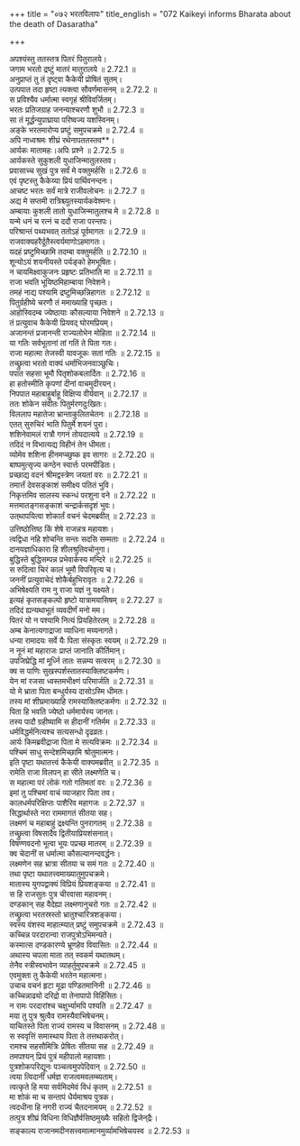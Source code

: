 +++
title = "०७२ भरतविलापः"
title_english = "072 Kaikeyi informs Bharata about the death of Dasaratha"

+++


  
अपश्यंस्तु ततस्तत्र पितरं पितुरालये।  
जगाम भरतो द्रष्टुं मातरं मातुरालये ॥ 2.72.1 ॥   
अनुप्राप्तं तु तं दृष्ट्वा कैकेयी प्रोषितं सुतम्।  
उत्पपात तदा हृष्टा त्यक्त्वा सौवर्णमासनम् ॥ 2.72.2 ॥   
स प्रविश्यैव धर्मात्मा स्वगृहं श्रीविवर्जितम्।  
भरतः प्रतिजग्राह जनन्याश्चरणौ शुभौ ॥ 2.72.3 ॥   
सा तं मूर्द्धन्युपाघ्राया परिष्वज्य यशस्विनम्।  
अङ्के भरतमारोप्य प्रष्टुं समुपचक्रमे ॥ 2.72.4 ॥   
अपि नाध्वश्रमः शीघ्रं रथेनापततस्तव**।  
आर्यकः मातामहः।अपिः प्रश्ने ॥ 2.72.5 ॥   
आर्यकस्ते सुकुशली युधाजिन्मातुलस्तव।  
प्रवासाच्च सुखं पुत्र सर्वं मे वक्तुमर्हसि ॥ 2.72.6 ॥   
एवं पृष्टस्तु कैकेय्या प्रियं पार्थिवनन्दनः।  
आचष्ट भरतः सर्वं मात्रे राजीवलोचनः ॥ 2.72.7 ॥   
अद्य मे सप्तमी रात्रिश्च्युतस्यार्यकवेश्मनः।  
अम्बायाः कुशली तातो युधाजिन्मातुलश्च मे ॥ 2.72.8 ॥   
यन्मे धनं च रत्नं च ददौ राजा परन्तपः।  
परिश्रान्तं पथ्यभवत् ततोऽहं पूर्वमागतः ॥ 2.72.9 ॥   
राजवाक्यहरैर्दूतैस्त्वर्यमाणोऽहमागतः।  
यदहं प्रष्टुमिच्छामि तदम्बा वक्तुमर्हति ॥ 2.72.10 ॥   
शून्योऽयं शयनीयस्ते पर्यङ्को हेमभूषितः।  
न चायमिक्ष्वाकुजनः प्रहृष्टः प्रतिभाति मा ॥ 2.72.11 ॥   
राजा भवति भूयिष्ठमिहाम्बाया निवेशने।  
तमहं नाद्य पश्यामि द्रष्टुमिच्छन्निहागतः ॥ 2.72.12 ॥   
पितुर्ग्रहीष्ये चरणौ तं ममाख्याहि पृच्छतः।  
आहोस्विदम्ब ज्येष्ठायाः कौसल्याया निवेशने ॥ 2.72.13 ॥   
तं प्रत्युवाच कैकेयी प्रियवद् घोरमप्रियम्।  
अजानन्तं प्रजानन्ती राज्यलोभेन मोहिता ॥ 2.72.14 ॥   
या गतिः सर्वभूतानां तां गतिं ते पिता गतः।  
राजा महात्मा तेजस्वी यावजूकः सतां गतिः ॥ 2.72.15 ॥   
तच्छ्रुत्वा भरतो वाक्यं धर्माभिजनवाञ्छुचिः।  
पपात सहसा भूमौ पितृशोकबलार्दितः ॥ 2.72.16 ॥   
हा हतोस्मीति कृपणां दीनां वाचमुदीरयन्।  
निपपात महाबाहुर्बाहू विक्षिप्य वीर्यवान् ॥ 2.72.17 ॥   
ततः शोकेन संवीतः पितुर्मरणदुःखितः।  
विललाप महातेजा भ्रान्ताकुलितचेतनः ॥ 2.72.18 ॥   
एतत् सुरुचिरं भाति पितुर्मे शयनं पुरा।  
शशिनेवामलं रात्रौ गगनं तोयदात्यये ॥ 2.72.19 ॥   
तदिदं न विभात्यद्य विहीनं तेन धीमता।  
व्योमेव शशिना हीनमप्च्छुष्क इव सागरः ॥ 2.72.20 ॥   
बाष्पमुत्सृज्य कण्ठेन स्वार्त्तः परमपीडितः।  
प्रच्छाद्य वदनं श्रीमद्वस्त्रेण जयतां वरः ॥ 2.72.21 ॥   
तमार्त्तं देवसङ्काशं समीक्ष्य पतितं भुवि।  
निकृत्तमिव सालस्य स्कन्धं परशुना वने ॥ 2.72.22 ॥   
मत्तमातङ्गसङ्काशं चन्द्रार्कसदृशं भुवः।  
उत्थापयित्वा शोकार्तं वचनं चेदमब्रवीत् ॥ 2.72.23 ॥   
उत्तिष्ठोत्तिष्ठ किं शेषे राजन्नत्र महायशः।  
त्वद्विधा नहि शोचन्ति सन्तः सदसि सम्मताः ॥ 2.72.24 ॥   
दानयज्ञाधिकारा हि शीलश्रुतिवचोनुगा।  
बुद्धिस्ते बुद्धिसम्पन्न प्रभेवार्कस्य मन्दिरे ॥ 2.72.25 ॥   
स रुदित्वा चिरं कालं भूमौ विपरिवृत्य च।  
जननीं प्रत्युवाचेदं शोकैर्बहुभिरावृतः ॥ 2.72.26 ॥   
अभिषेक्ष्यति राम नु राजा यज्ञं नु यक्ष्यते।  
इत्यहं कृतसङ्कल्पो हृष्टो यात्रामयासिषम् ॥ 2.72.27 ॥   
तदिदं ह्यन्यथाभूतं व्यवदीर्णं मनो मम।  
पितरं यो न पश्यामि नित्यं प्रियहितेरतम् ॥ 2.72.28 ॥   
अम्ब केनात्यगाद्राजा व्याधिना मय्यनागते।  
धन्या रामादयः सर्वे यैः पिता संस्कृतः स्वयम् ॥ 2.72.29 ॥   
न नूनं मां महाराजः प्राप्तं जानाति कीर्तिमान्।  
उपजिघ्रेद्धि मां मूर्ध्नि तातः सन्नम्य सत्वरम् ॥ 2.72.30 ॥   
क्व स पाणिः सुखस्पर्शस्तातस्याक्लिष्टकर्मणः।  
येन मां रजसा ध्वस्तमभीक्ष्णं परिमार्जति ॥ 2.72.31 ॥   
यो मे भ्राता पिता बन्धुर्यस्य दासोऽस्मि धीमतः।  
तस्य मां शीघ्रमाख्याहि रामस्याक्लिष्टकर्मणः ॥ 2.72.32 ॥   
पिता हि भवति ज्येष्ठो धर्ममार्यस्य जानतः।  
तस्य पादौ ग्रहीष्यामि स हीदानीं गतिर्मम ॥ 2.72.33 ॥   
धर्मविद्धर्मनित्यश्च सत्यसन्धो दृढव्रतः।  
आर्यः किमब्रवीद्राजा पिता मे सत्यविक्रमः ॥ 2.72.34 ॥   
पश्चिमं साधु सन्देशमिच्छामि श्रोतुमात्मनः।  
इति पृष्टा यथातत्त्वं कैकेयी वाक्यमब्रवीत् ॥ 2.72.35 ॥   
रामेति राजा विलपन् हा सीते लक्ष्मणेति च।  
स महात्मा परं लोकं गतो गतिमतां वरः ॥ 2.72.36 ॥   
इमां तु पश्चिमां वाचं व्याजहार पिता तव।  
कालधर्मपरिक्षिप्तः पाशैरिव महागजः ॥ 2.72.37 ॥   
सिद्धार्थास्ते नरा राममागतं सीतया सह।  
लक्ष्मणं च महाबाहुं द्रक्ष्यन्ति पुनरागतम् ॥ 2.72.38 ॥   
तच्छ्रुत्वा विषसादैव द्वितीयाप्रियशंसनात्।  
विषण्णवदनो भूत्वा भूयः पप्रच्छ मातरम् ॥ 2.72.39 ॥   
क्व चेदानीं स धर्मात्मा कौसल्यानन्दवर्द्धनः।  
लक्ष्मणेन सह भ्रात्रा सीतया च समं गतः ॥ 2.72.40 ॥   
तथा पृष्टा यथातत्त्वमाख्यातुमुपचक्रमे।  
मातास्य युगपद्वाक्यं विप्रियं प्रियशङ्कया ॥ 2.72.41 ॥   
स हि राजसुतः पुत्र चीरवासा महावनम्।  
दण्डकान् सह वैदेह्या लक्ष्मणानुचरो गतः ॥ 2.72.42 ॥   
तच्छ्रुत्वा भरतस्रस्तो भ्रातुश्चारित्रशङ्कया।  
स्वस्य वंशस्य माहात्म्यात् प्रष्टुं समुपचक्रमे ॥ 2.72.43 ॥   
कच्चिन्न परदारान्वा राजपुत्रोऽभिमन्यते।  
कस्मात्स दण्डकारण्ये भ्रूणहेव विवासितः ॥ 2.72.44 ॥   
अथास्य चपला माता तत् स्वकर्म यथातथम्।  
तेनैव स्त्रीस्वभावेन व्याहर्तुमुपचक्रमे ॥ 2.72.45 ॥   
एवमुक्ता तु कैकेयी भरतेन महात्मना।  
उचाच वचनं हृटा मूढा पण्डितमानिनी ॥ 2.72.46 ॥   
कच्चिन्नाढ्यो दरिद्रो वा तेनापापो विहिंसितः।  
न रामः परदारांश्च चक्षुर्भ्यामपि पश्यति ॥ 2.72.47 ॥   
मया तु पुत्र श्रुत्वैव रामस्यैवाभिषेचनम्।  
याचितस्ते पिता राज्यं रामस्य च विवासनम् ॥ 2.72.48 ॥   
स स्ववृत्तिं समास्थाय पिता ते तत्तथाकरोत्।  
रामश्च सहसौमित्रिः प्रेषितः सीतया सह ॥ 2.72.49 ॥   
तमपश्यन् प्रियं पुत्रं महीपालो महायशाः।  
पुत्रशोकपरिद्यूनः पञ्चत्वमुपपेदिवान् ॥ 2.72.50 ॥   
त्वया त्विदानीं धर्मज्ञ राजत्वमवलम्ब्यताम्।  
त्वत्कृते हि मया सर्वमिदमेवं विधं कृतम् ॥ 2.72.51 ॥   
मा शोकं मा च सन्तापं धैर्यमाश्रय पुत्रक।  
त्वदधीना हि नगरी राज्यं चैतदनामयम् ॥ 2.72.52 ॥   
तत्पुत्र शीघ्रं विधिना विधिज्ञैर्वसिष्ठमुख्यैः सहितो द्विजेन्द्रैः।  
सङ्काल्य राजानमदीनसत्त्वमात्मानमुर्व्यामभिषेचयस्व ॥ 2.72.53 ॥   
